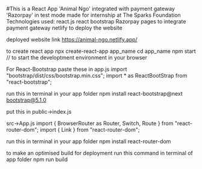 #This is a React App 'Animal Ngo' integrated with payment gateway 'Razorpay' in test mode made for internship at The Sparks Foundation
Technologies used:
react.js
react bootstrap
Razorpay pages to integrate payment gateway
netlify to deploy the website

deployed website link
https://animal-ngo.netlify.app/

to create react app
npx create-react-app app_name
cd app_name
npm start // to start the developtment environment in your browser



For React-Bootstrap
paste these in app.js
import "bootstrap/dist/css/bootstrap.min.css";
import * as ReactBootStrap from "react-bootstrap";

run this in terminal in your app folder 
npm install react-bootstrap@next bootstrap@5.1.0

put this in public->index.js 
<link
  rel="stylesheet"
  href="https://cdn.jsdelivr.net/npm/bootstrap@5.1.0/dist/css/bootstrap.min.css"
  integrity="sha384-KyZXEAg3QhqLMpG8r+8fhAXLRk2vvoC2f3B09zVXn8CA5QIVfZOJ3BCsw2P0p/We"
  crossorigin="anonymous"
/>

src->App.js
import { BrowserRouter as Router, Switch, Route } from "react-router-dom";
import { Link } from "react-router-dom";

run this in terminal in your app folder
npm install react-router-dom

to make an optimised build for deployment run this command in terminal of app folder
npm run build 



